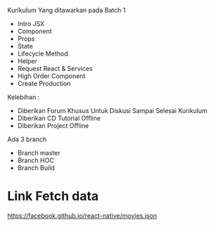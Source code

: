 Kurikulum Yang ditawarkan pada Batch 1
- Intro JSX 
- Component 
-  Props
- State 
- Lifecycle Method 
- Helper
-	Request React & Services
- High Order Component
- Create Production 

Kelebihan :
- Diberikan Forum Khusus Untuk Diskusi Sampai Selesai Kurikulum 
- Diberikan CD Tutorial Offline 
- Diberikan Project Offline 


Ada 3 branch 
- Branch master 
- Branch HOC 
- Branch Build


# Link Fetch data 
https://facebook.github.io/react-native/movies.json